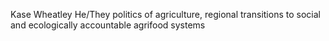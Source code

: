 Kase Wheatley
He/They
politics of agriculture, regional transitions to social and ecologically accountable agrifood systems